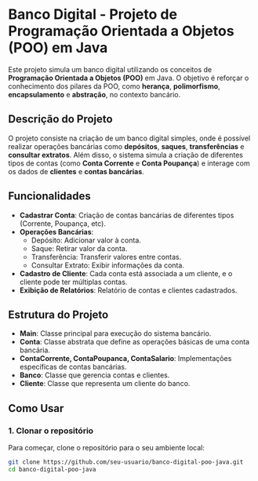 # Banco Digital - Projeto de Programação Orientada a Objetos (POO) em Java

Este projeto simula um banco digital utilizando os conceitos de **Programação Orientada a Objetos (POO)** em Java. O objetivo é reforçar o conhecimento dos pilares da POO, como **herança**, **polimorfismo**, **encapsulamento** e **abstração**, no contexto bancário.

## Descrição do Projeto

O projeto consiste na criação de um banco digital simples, onde é possível realizar operações bancárias como **depósitos**, **saques**, **transferências** e **consultar extratos**. Além disso, o sistema simula a criação de diferentes tipos de contas (como **Conta Corrente** e **Conta Poupança**) e interage com os dados de **clientes** e **contas bancárias**.

## Funcionalidades

- **Cadastrar Conta**: Criação de contas bancárias de diferentes tipos (Corrente, Poupança, etc).
- **Operações Bancárias**:
    - Depósito: Adicionar valor à conta.
    - Saque: Retirar valor da conta.
    - Transferência: Transferir valores entre contas.
    - Consultar Extrato: Exibir informações da conta.
- **Cadastro de Cliente**: Cada conta está associada a um cliente, e o cliente pode ter múltiplas contas.
- **Exibição de Relatórios**: Relatório de contas e clientes cadastrados.

## Estrutura do Projeto

- **Main**: Classe principal para execução do sistema bancário.
- **Conta**: Classe abstrata que define as operações básicas de uma conta bancária.
- **ContaCorrente, ContaPoupanca, ContaSalario**: Implementações específicas de contas bancárias.
- **Banco**: Classe que gerencia contas e clientes.
- **Cliente**: Classe que representa um cliente do banco.

## Como Usar

### 1. Clonar o repositório

Para começar, clone o repositório para o seu ambiente local:

```bash
git clone https://github.com/seu-usuario/banco-digital-poo-java.git
cd banco-digital-poo-java
